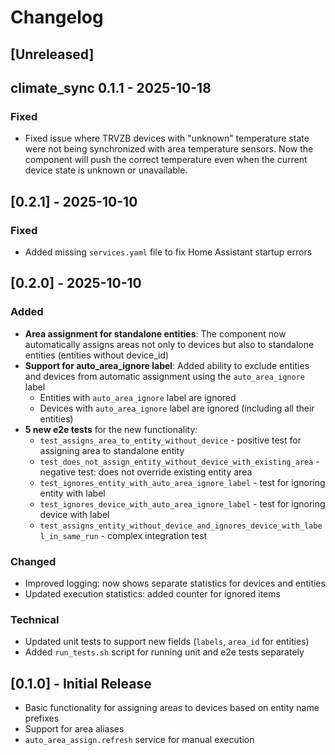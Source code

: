 # Changelog

## [Unreleased]

## climate_sync 0.1.1 - 2025-10-18

### Fixed
- Fixed issue where TRVZB devices with "unknown" temperature state were not being synchronized with area temperature sensors. Now the component will push the correct temperature even when the current device state is unknown or unavailable.

## [0.2.1] - 2025-10-10

### Fixed
- Added missing `services.yaml` file to fix Home Assistant startup errors

## [0.2.0] - 2025-10-10

### Added
- **Area assignment for standalone entities**: The component now automatically assigns areas not only to devices but also to standalone entities (entities without device_id)
- **Support for auto_area_ignore label**: Added ability to exclude entities and devices from automatic assignment using the `auto_area_ignore` label
  - Entities with `auto_area_ignore` label are ignored
  - Devices with `auto_area_ignore` label are ignored (including all their entities)
- **5 new e2e tests** for the new functionality:
  - `test_assigns_area_to_entity_without_device` - positive test for assigning area to standalone entity
  - `test_does_not_assign_entity_without_device_with_existing_area` - negative test: does not override existing entity area
  - `test_ignores_entity_with_auto_area_ignore_label` - test for ignoring entity with label
  - `test_ignores_device_with_auto_area_ignore_label` - test for ignoring device with label
  - `test_assigns_entity_without_device_and_ignores_device_with_label_in_same_run` - complex integration test

### Changed
- Improved logging: now shows separate statistics for devices and entities
- Updated execution statistics: added counter for ignored items

### Technical
- Updated unit tests to support new fields (`labels`, `area_id` for entities)
- Added `run_tests.sh` script for running unit and e2e tests separately

## [0.1.0] - Initial Release
- Basic functionality for assigning areas to devices based on entity name prefixes
- Support for area aliases
- `auto_area_assign.refresh` service for manual execution
